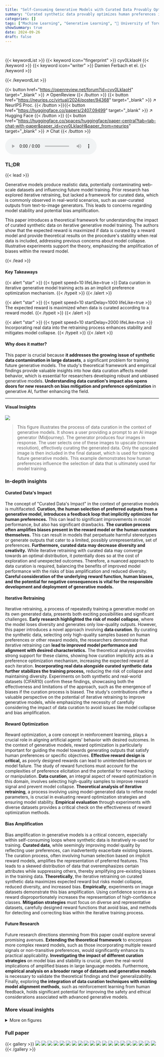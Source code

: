 ```yaml
---
title: "Self-Consuming Generative Models with Curated Data Provably Optimize Human Preferences"
summary: "Curated synthetic data provably optimizes human preferences in iterative generative model training, maximizing expected reward while mitigating variance."
categories: []
tags: ["Machine Learning", "Generative Learning", "🏢 University of Toronto",]
showSummary: true
date: 2024-09-26
draft: false
---
```


<br>

{{< keywordList >}}
{{< keyword icon="fingerprint" >}} cyv0LkIaoH {{< /keyword >}}
{{< keyword icon="writer" >}} Damien Ferbach et el. {{< /keyword >}}
 
{{< /keywordList >}}

{{< button href="https://openreview.net/forum?id=cyv0LkIaoH" target="_blank" >}}
↗ OpenReview
{{< /button >}}
{{< button href="https://neurips.cc/virtual/2024/poster/94368" target="_blank" >}}
↗ NeurIPS Proc.
{{< /button >}}{{< button href="https://huggingface.co/papers/2407.09499" target="_blank" >}}
↗ Hugging Face
{{< /button >}}
{{< button href="https://huggingface.co/spaces/huggingface/paper-central?tab=tab-chat-with-paper&paper_id=cyv0LkIaoH&paper_from=neurips" target="_blank" >}}
↗ Chat
{{< /button >}}



<audio controls>
    <source src="https://ai-paper-reviewer.com/cyv0LkIaoH/podcast.wav" type="audio/wav">
    Your browser does not support the audio element.
</audio>


### TL;DR


{{< lead >}}

Generative models produce realistic data, potentially contaminating web-scale datasets and influencing future model training.  Prior research has explored iterative retraining, but lacked a framework for curated data, which is commonly observed in real-world scenarios, such as user-curated outputs from text-to-image generators.  This leads to concerns regarding model stability and potential bias amplification.

This paper introduces a theoretical framework for understanding the impact of curated synthetic data on iterative generative model training.  The authors show that the expected reward is maximized if data is curated by a reward model and provide theoretical results on the procedure's stability when real data is included, addressing previous concerns about model collapse.  Illustrative experiments support the theory, emphasizing the amplification of biases within the reward model.

{{< /lead >}}


#### Key Takeaways

{{< alert "star" >}}
{{< typeit speed=10 lifeLike=true >}} Data curation in iterative generative model training acts as an implicit preference optimization mechanism. {{< /typeit >}}
{{< /alert >}}

{{< alert "star" >}}
{{< typeit speed=10 startDelay=1000 lifeLike=true >}} The expected reward is maximized when data is curated according to a reward model. {{< /typeit >}}
{{< /alert >}}

{{< alert "star" >}}
{{< typeit speed=10 startDelay=2000 lifeLike=true >}} Incorporating real data into the retraining process enhances stability and mitigates model collapse. {{< /typeit >}}
{{< /alert >}}

#### Why does it matter?
This paper is crucial because **it addresses the growing issue of synthetic data contamination in large datasets**, a significant problem for training future generative models. The study's theoretical framework and empirical findings provide valuable insights into how data curation affects model behavior, which is essential for researchers developing robust and unbiased generative models. **Understanding data curation's impact also opens doors for new research on bias mitigation and preference optimization** in generative AI, further enhancing the field.

------
#### Visual Insights



![](https://ai-paper-reviewer.com/cyv0LkIaoH/figures_1_1.jpg)

> This figure illustrates the process of data curation in the context of generative models.  It shows a user providing a prompt to an AI image generator (Midjourney). The generator produces four images in response. The user selects one of these images to upscale (increase resolution), effectively curating the generated data. Only the upscaled image is then included in the final dataset, which is used for training future generative models.  This example demonstrates how human preferences influence the selection of data that is ultimately used for model training.







### In-depth insights


#### Curated Data's Impact
The concept of "Curated Data's Impact" in the context of generative models is multifaceted.  **Curation, the human selection of preferred outputs from a generative model, introduces a feedback loop that implicitly optimizes for human preferences.** This can lead to significant improvements in model performance, but also has significant drawbacks.  **The curation process often amplifies biases present in the reward model or the human curators themselves.** This can result in models that perpetuate harmful stereotypes or generate outputs that cater to a limited, possibly unrepresentative, set of preferences.  **Furthermore, curated data may decrease diversity and creativity.** While iterative retraining with curated data may converge towards an optimal distribution, it potentially does so at the cost of exploration and unexpected outcomes.  Therefore, a nuanced approach to data curation is required, balancing the benefits of improved model performance with the risks of bias amplification and reduced diversity.  **Careful consideration of the underlying reward function, human biases, and the potential for negative consequences is vital for the responsible development and deployment of generative models.**

#### Iterative Retraining
Iterative retraining, a process of repeatedly training a generative model on its own generated data, presents both exciting possibilities and significant challenges.  **Early research highlighted the risk of model collapse**, where the model loses diversity and generates only low-quality outputs. However, this paper introduces a novel approach involving **data curation**. By curating the synthetic data, selecting only high-quality samples based on human preferences or other reward models, the researchers demonstrate that iterative retraining can **lead to improved model performance and alignment with desired characteristics.** The theoretical analysis provides strong support for these claims, showing how curation implicitly acts as a preference optimization mechanism, increasing the expected reward at each iteration.  **Incorporating real data alongside curated synthetic data further stabilizes the training process,** reducing the risk of collapse and maintaining diversity.  Experiments on both synthetic and real-world datasets (CIFAR10) confirm these findings, showcasing both the effectiveness and limitations of the approach, such as the emergence of biases if the curation process is biased. The study's contributions offer a valuable perspective on the potential of iterative retraining to improve generative models, while emphasizing the necessity of carefully considering the impact of data curation to avoid issues like model collapse and bias amplification.

#### Reward Optimization
Reward optimization, a core concept in reinforcement learning, plays a crucial role in aligning artificial agents' behavior with desired outcomes.  In the context of generative models, reward optimization is particularly important for guiding the model towards generating outputs that satisfy human preferences or specific objectives.  **Effective reward design is critical,** as poorly designed rewards can lead to unintended behaviors or model failure.  The study of reward functions must account for the complexities of preference elicitation and the potential for reward hacking or manipulation.  **Data curation**, an integral aspect of reward optimization in this domain, involves selecting high-quality samples to improve reward signal and prevent model collapse. **Theoretical analysis of iterative retraining**, a process involving using model-generated data to refine model parameters, is crucial in evaluating reward optimization strategies and ensuring model stability.  **Empirical evaluation** through experiments with diverse datasets provides a critical check on the effectiveness of reward optimization methods.

#### Bias Amplification
Bias amplification in generative models is a critical concern, especially within self-consuming loops where synthetic data is iteratively re-used for training.  **Curated data**, while seemingly improving model quality by reflecting user preferences, can inadvertently exacerbate existing biases.  The curation process, often involving human selection based on implicit reward models, amplifies the representation of preferred features. This leads to a skewed distribution of data that overemphasizes certain attributes while suppressing others, thereby amplifying pre-existing biases in the training data.  **Theoretically**, the iterative retraining on curated synthetic data maximizes expected reward but risks model collapse, reduced diversity, and increased bias.  **Empirically**, experiments on image datasets demonstrate this bias amplification. Using confidence scores as a reward disproportionately increases the representation of high-confidence classes. **Mitigation strategies** must focus on diverse and representative datasets, carefully designed reward functions that avoid bias, and methods for detecting and correcting bias within the iterative training process.

#### Future Research
Future research directions stemming from this paper could explore several promising avenues.  **Extending the theoretical framework** to encompass more complex reward models, such as those incorporating multiple reward signals or non-transitive preferences, would significantly enhance its practical applicability.  **Investigating the impact of different curation strategies** on model bias and stability is crucial, given the real-world implications of amplified biases in large language models.  Furthermore, **empirical analysis on a broader range of datasets and generative models** is necessary to validate the theoretical findings and their generalizability.  Finally, exploring **the integration of data curation techniques with existing model alignment methods**, such as reinforcement learning from human feedback, holds significant potential for improving the safety and ethical considerations associated with advanced generative models.


### More visual insights

<details>
<summary>More on figures
</summary>


![](https://ai-paper-reviewer.com/cyv0LkIaoH/figures_8_1.jpg)

> This figure shows the results of an experiment on the CIFAR-10 dataset.  The left panel displays the proportion of 'Airplane' class images and the proportion of all other classes over 10 retraining iterations. The right panel shows the average reward over the same iterations.  The experiment used curated synthetic data, where samples were filtered based on a reward function related to the probability of the classifier for the airplane class. As predicted by Theorem 2.3, the proportion of airplane images increases while the proportion of other classes decreases.  The average reward also increases over iterations, as expected.


![](https://ai-paper-reviewer.com/cyv0LkIaoH/figures_8_2.jpg)

> This figure shows the results of experiments on the CIFAR-10 dataset.  Two scenarios are compared: one where only curated synthetic data is used for retraining, and another where a mixture of real and curated synthetic data is used. The left-hand side plots show how the proportion of each image class changes over multiple retraining steps when using only curated synthetic data.  There is a clear bias amplification where some classes dominate the model's output. The right-hand side plots show the same experiment but using a mixture of real and curated synthetic data. In this setting, the class proportions remain more stable and the increase of the average reward shows the benefits of this approach. 


![](https://ai-paper-reviewer.com/cyv0LkIaoH/figures_26_1.jpg)

> This figure shows the results of an experiment on a mixture of Gaussian dataset using iterative retraining with and without real data. The top row shows the results when only curated synthetic data is used at each retraining step, while the bottom row shows the results when a mixture of real and curated synthetic data is used. The images show the model's learned distribution at different iterations.


![](https://ai-paper-reviewer.com/cyv0LkIaoH/figures_26_2.jpg)

> This figure shows the results of an experiment on a 'two moons' dataset using iterative retraining with and without curated synthetic data.  The top row displays the results when only curated synthetic data is used for retraining, demonstrating the model's tendency to collapse towards high-reward regions.  The bottom row shows the results when a mixture of real and curated synthetic data is used. This demonstrates that adding real data helps maintain the diversity and stability of the model, preventing collapse.


![](https://ai-paper-reviewer.com/cyv0LkIaoH/figures_27_1.jpg)

> This figure shows three heatmaps. The first heatmap (a) visualizes the level sets of the reward function used in the experiments, which is defined as the negative distance to the closest center of a mixture of Gaussians, clipped to be non-negative. The second heatmap (b) shows the density of the initial mixture of Gaussians distribution used for training. The third heatmap (c) displays the theoretical limit density, as predicted by the theorems in the paper, which is obtained by re-weighting the initial density to maximize the expected reward, focusing on the level sets of the reward function.  The figure illustrates the convergence of the iterative retraining process to a distribution concentrated on the highest reward regions.


![](https://ai-paper-reviewer.com/cyv0LkIaoH/figures_27_2.jpg)

> This figure shows the results of an experiment using the 'two moons' dataset.  The top row illustrates the iterative retraining process using only curated synthetic data, showing a progressive collapse towards a single mode. The bottom row displays the same process, but with real data re-injected at each step, demonstrating increased stability and the preservation of both modes.


![](https://ai-paper-reviewer.com/cyv0LkIaoH/figures_28_1.jpg)

> This figure shows the Fréchet Inception Distance (FID), precision, and recall scores across multiple retraining steps when a filtering process is applied to the synthetic data. The reward function used in the filtering process is defined as r(x) = γ · q0(x), where γ = 5, and q0(x) is the probability assigned to class 0 by a classifier.  The figure illustrates the impact of the retraining process on the generated data’s quality. High FID indicates poor image quality and low FID indicates higher similarity to real images. Precision and recall show how effectively the filtering selects samples corresponding to the chosen reward function.


![](https://ai-paper-reviewer.com/cyv0LkIaoH/figures_28_2.jpg)

> This figure shows the results of experiments on the CIFAR-10 dataset. The left panel shows the effect of retraining a model solely on curated synthetic data, where the reward is based on classifier confidence. This leads to an increase in the average reward but also to a skewed distribution of classes, indicating bias amplification.  The right panel demonstrates the effect of retraining on a mixture of real and curated synthetic data.  Here, increased stability is observed alongside continued reward augmentation, suggesting that the inclusion of real data mitigates the negative effects of bias amplification observed when using only synthetic data.


![](https://ai-paper-reviewer.com/cyv0LkIaoH/figures_28_3.jpg)

> This figure shows the FID, precision, and recall scores over 20 retraining steps on the CIFAR-10 dataset.  The reward function used for filtering is based on the confidence of a classifier, and real data is re-injected at each step. The results show that the FID remains stable, precision increases and recall remains relatively stable, demonstrating the positive impact of re-injecting real data on stability, in contrast to the instability that can occur when only using curated synthetic data.


![](https://ai-paper-reviewer.com/cyv0LkIaoH/figures_29_1.jpg)

> This figure shows the results of three independent runs of an experiment on the CIFAR-10 dataset.  The experiment involved iteratively retraining a generative model using a filtering process based on classifier confidence as a reward. The top row of plots displays the proportion of each class over multiple retraining iterations for each run. The bottom row shows the average confidence (reward) for the model over the same iterations for each run. The results across the three runs demonstrate high consistency, supporting the study's claims despite only presenting one run in the main body due to high computational cost.


![](https://ai-paper-reviewer.com/cyv0LkIaoH/figures_30_1.jpg)

> This figure illustrates the process of data curation in generative models.  A user provides a prompt (e.g., a whimsical image description). The model generates four different images based on the prompt. The user then selects only one of these images, often upscaling it to a higher resolution, before it is added to a training dataset. This curation process implicitly reflects user preferences and influences the model's future generations.


</details>






### Full paper

{{< gallery >}}
<img src="https://ai-paper-reviewer.com/cyv0LkIaoH/1.png" class="grid-w50 md:grid-w33 xl:grid-w25" />
<img src="https://ai-paper-reviewer.com/cyv0LkIaoH/2.png" class="grid-w50 md:grid-w33 xl:grid-w25" />
<img src="https://ai-paper-reviewer.com/cyv0LkIaoH/3.png" class="grid-w50 md:grid-w33 xl:grid-w25" />
<img src="https://ai-paper-reviewer.com/cyv0LkIaoH/4.png" class="grid-w50 md:grid-w33 xl:grid-w25" />
<img src="https://ai-paper-reviewer.com/cyv0LkIaoH/5.png" class="grid-w50 md:grid-w33 xl:grid-w25" />
<img src="https://ai-paper-reviewer.com/cyv0LkIaoH/6.png" class="grid-w50 md:grid-w33 xl:grid-w25" />
<img src="https://ai-paper-reviewer.com/cyv0LkIaoH/7.png" class="grid-w50 md:grid-w33 xl:grid-w25" />
<img src="https://ai-paper-reviewer.com/cyv0LkIaoH/8.png" class="grid-w50 md:grid-w33 xl:grid-w25" />
<img src="https://ai-paper-reviewer.com/cyv0LkIaoH/9.png" class="grid-w50 md:grid-w33 xl:grid-w25" />
<img src="https://ai-paper-reviewer.com/cyv0LkIaoH/10.png" class="grid-w50 md:grid-w33 xl:grid-w25" />
<img src="https://ai-paper-reviewer.com/cyv0LkIaoH/11.png" class="grid-w50 md:grid-w33 xl:grid-w25" />
<img src="https://ai-paper-reviewer.com/cyv0LkIaoH/12.png" class="grid-w50 md:grid-w33 xl:grid-w25" />
<img src="https://ai-paper-reviewer.com/cyv0LkIaoH/13.png" class="grid-w50 md:grid-w33 xl:grid-w25" />
<img src="https://ai-paper-reviewer.com/cyv0LkIaoH/14.png" class="grid-w50 md:grid-w33 xl:grid-w25" />
<img src="https://ai-paper-reviewer.com/cyv0LkIaoH/15.png" class="grid-w50 md:grid-w33 xl:grid-w25" />
<img src="https://ai-paper-reviewer.com/cyv0LkIaoH/16.png" class="grid-w50 md:grid-w33 xl:grid-w25" />
<img src="https://ai-paper-reviewer.com/cyv0LkIaoH/17.png" class="grid-w50 md:grid-w33 xl:grid-w25" />
<img src="https://ai-paper-reviewer.com/cyv0LkIaoH/18.png" class="grid-w50 md:grid-w33 xl:grid-w25" />
<img src="https://ai-paper-reviewer.com/cyv0LkIaoH/19.png" class="grid-w50 md:grid-w33 xl:grid-w25" />
<img src="https://ai-paper-reviewer.com/cyv0LkIaoH/20.png" class="grid-w50 md:grid-w33 xl:grid-w25" />
{{< /gallery >}}